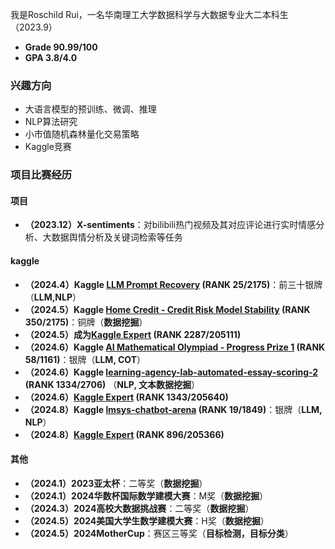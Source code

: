 我是Roschild Rui，一名华南理工大学数据科学与大数据专业大二本科生（2023.9）
- **Grade 90.99/100**
- **GPA 3.8/4.0**

### 兴趣方向
- 大语言模型的预训练、微调、推理
- NLP算法研究
- 小市值随机森林量化交易策略
- Kaggle竞赛

### 项目比赛经历
#### 项目
- **（2023.12）X-sentiments**：对bilibili热门视频及其对应评论进行实时情感分析、大数据舆情分析及关键词检索等任务

#### kaggle 
- **（2024.4）Kaggle [LLM Prompt Recovery](https://www.kaggle.com/competitions/llm-prompt-recovery) (RANK 25/2175)**：前三十银牌 （**LLM,NLP**）
- **（2024.5）Kaggle [Home Credit - Credit Risk Model Stability](https://www.kaggle.com/competitions/home-credit-credit-risk-model-stability) (RANK 350/2175)**：铜牌（**数据挖掘**）
- **（2024.5）成为[Kaggle Expert](https://www.kaggle.com/roschildrui) (RANK 2287/205111)**
- **（2024.6）Kaggle [AI Mathematical Olympiad - Progress Prize 1](https://www.kaggle.com/competitions/ai-mathematical-olympiad-prize) (RANK 58/1161)**：银牌（**LLM, COT**）
- **（2024.6）Kaggle [learning-agency-lab-automated-essay-scoring-2](https://www.kaggle.com/competitions/learning-agency-lab-automated-essay-scoring-2) (RANK 1334/2706)** （**NLP, 文本数据挖掘**）
- **（2024.6）[Kaggle Expert](https://www.kaggle.com/roschildrui) (RANK 1343/205640)**
- **（2024.8）Kaggle [lmsys-chatbot-arena](https://www.kaggle.com/competitions/lmsys-chatbot-arena) (RANK 19/1849)**：银牌（**LLM, NLP**）
- **（2024.8）[Kaggle Expert](https://www.kaggle.com/roschildrui) (RANK 896/205366)**

#### 其他
- **（2024.1）2023亚太杯**：二等奖（**数据挖掘**）
- **（2024.1）2024华数杯国际数学建模大赛**：M奖（**数据挖掘**）
- **（2024.3）2024高校大数据挑战赛**：二等奖（**数据挖掘**）
- **（2024.5）2024美国大学生数学建模大赛**：H奖（**数据挖掘**）
- **（2024.5）2024MotherCup**：赛区三等奖（**目标检测，目标分类**）



